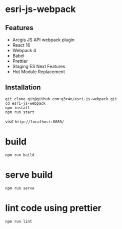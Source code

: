 # esri-js-webpack

## Features

* Arcgis JS API webpack plugin
* React 16
* Webpack 4
* Babel
* Prettier
* Staging ES Next Features
* Hot Module Replacement

## Installation

```
git clone git@github.com:g3r4n/esri-js-webpack.git
cd esri-js-webpack
npm install
npm run start
```

visit `http://localhost:8080/`

# build

```
npm run build
```

# serve build

```
npm run serve
```

# lint code using prettier

```
npm run lint
```

